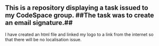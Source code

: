 **This is a repository displaying a task issued to my CodeSpace group.**
##The task was to create an email signature.##
--------------------------------------------
I have created an html file and linked my logo to a link from the internet so that there will be no localisation issue.